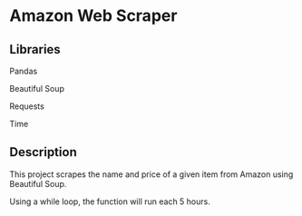 # Amazon Web Scraper

## Libraries
Pandas

Beautiful Soup

Requests

Time

## Description
This project scrapes the name and price of a given item from Amazon using Beautiful Soup.

Using a while loop, the function will run each 5 hours.
